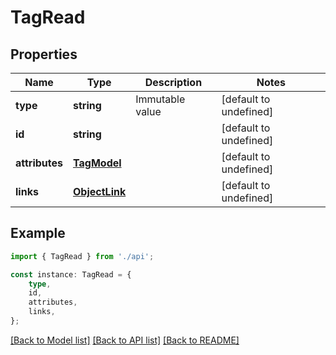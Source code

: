 # TagRead


## Properties

Name | Type | Description | Notes
------------ | ------------- | ------------- | -------------
**type** | **string** | Immutable value | [default to undefined]
**id** | **string** |  | [default to undefined]
**attributes** | [**TagModel**](TagModel.md) |  | [default to undefined]
**links** | [**ObjectLink**](ObjectLink.md) |  | [default to undefined]

## Example

```typescript
import { TagRead } from './api';

const instance: TagRead = {
    type,
    id,
    attributes,
    links,
};
```

[[Back to Model list]](../README.md#documentation-for-models) [[Back to API list]](../README.md#documentation-for-api-endpoints) [[Back to README]](../README.md)
